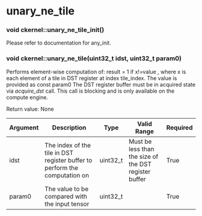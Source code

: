 # unary_ne_tile

### void ckernel::unary_ne_tile_init()

Please refer to documentation for any_init. 

### void ckernel::unary_ne_tile(uint32_t idst, uint32_t param0)

Performs element-wise computation of: result = 1 if x!=value , where x is each element of a tile in DST register at index tile_index. The value is provided as const param0 The DST register buffer must be in acquired state via *acquire_dst* call. This call is blocking and is only available on the compute engine.

Return value: None

| Argument      | Description                                                                | Type      | Valid Range                                           | Required       |
|---------------|----------------------------------------------------------------------------|-----------|-------------------------------------------------------|----------------|
| idst          | The index of the tile in DST register buffer to perform the computation on | uint32_t  | Must be less than the size of the DST register buffer | True           |
| param0        | The value to be compared with the input tensor                             | uint32_t  |                                                       | True           |
